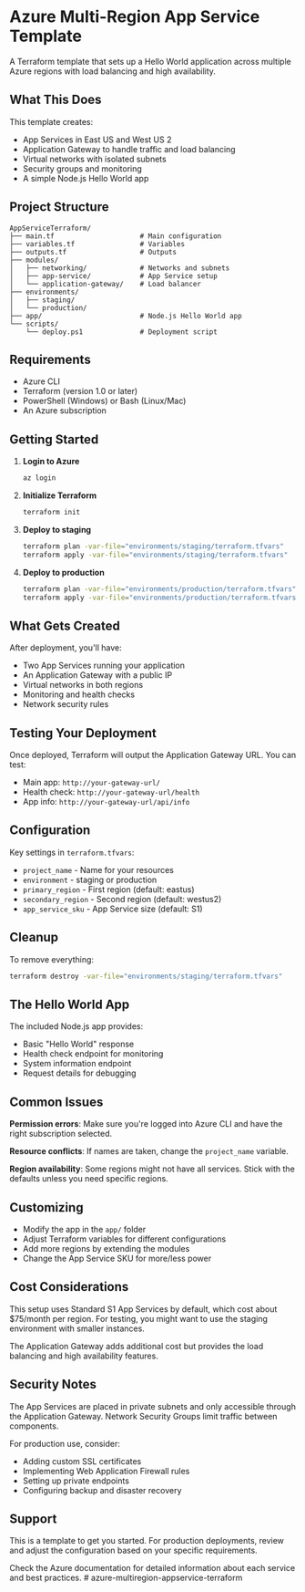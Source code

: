 # Azure Multi-Region App Service Template

A Terraform template that sets up a Hello World application across multiple Azure regions with load balancing and high availability.

## What This Does

This template creates:

- App Services in East US and West US 2
- Application Gateway to handle traffic and load balancing
- Virtual networks with isolated subnets
- Security groups and monitoring
- A simple Node.js Hello World app

## Project Structure

```text
AppServiceTerraform/
├── main.tf                     # Main configuration
├── variables.tf                # Variables
├── outputs.tf                  # Outputs
├── modules/
│   ├── networking/             # Networks and subnets
│   ├── app-service/            # App Service setup
│   └── application-gateway/    # Load balancer
├── environments/
│   ├── staging/
│   └── production/
├── app/                        # Node.js Hello World app
└── scripts/
    └── deploy.ps1              # Deployment script
```

## Requirements

- Azure CLI
- Terraform (version 1.0 or later)
- PowerShell (Windows) or Bash (Linux/Mac)
- An Azure subscription

## Getting Started

1. **Login to Azure**

   ```bash
   az login
   ```

2. **Initialize Terraform**

   ```bash
   terraform init
   ```

3. **Deploy to staging**

   ```bash
   terraform plan -var-file="environments/staging/terraform.tfvars"
   terraform apply -var-file="environments/staging/terraform.tfvars"
   ```

4. **Deploy to production**

   ```bash
   terraform plan -var-file="environments/production/terraform.tfvars"
   terraform apply -var-file="environments/production/terraform.tfvars"
   ```

## What Gets Created

After deployment, you'll have:

- Two App Services running your application
- An Application Gateway with a public IP
- Virtual networks in both regions
- Monitoring and health checks
- Network security rules

## Testing Your Deployment

Once deployed, Terraform will output the Application Gateway URL. You can test:

- Main app: `http://your-gateway-url/`
- Health check: `http://your-gateway-url/health`
- App info: `http://your-gateway-url/api/info`

## Configuration

Key settings in `terraform.tfvars`:

- `project_name` - Name for your resources
- `environment` - staging or production
- `primary_region` - First region (default: eastus)
- `secondary_region` - Second region (default: westus2)
- `app_service_sku` - App Service size (default: S1)

## Cleanup

To remove everything:

```bash
terraform destroy -var-file="environments/staging/terraform.tfvars"
```

## The Hello World App

The included Node.js app provides:

- Basic "Hello World" response
- Health check endpoint for monitoring
- System information endpoint
- Request details for debugging

## Common Issues

**Permission errors**: Make sure you're logged into Azure CLI and have the right subscription selected.

**Resource conflicts**: If names are taken, change the `project_name` variable.

**Region availability**: Some regions might not have all services. Stick with the defaults unless you need specific regions.

## Customizing

- Modify the app in the `app/` folder
- Adjust Terraform variables for different configurations
- Add more regions by extending the modules
- Change the App Service SKU for more/less power

## Cost Considerations

This setup uses Standard S1 App Services by default, which cost about $75/month per region. For testing, you might want to use the staging environment with smaller instances.

The Application Gateway adds additional cost but provides the load balancing and high availability features.

## Security Notes

The App Services are placed in private subnets and only accessible through the Application Gateway. Network Security Groups limit traffic between components.

For production use, consider:

- Adding custom SSL certificates
- Implementing Web Application Firewall rules
- Setting up private endpoints
- Configuring backup and disaster recovery

## Support

This is a template to get you started. For production deployments, review and adjust the configuration based on your specific requirements.

Check the Azure documentation for detailed information about each service and best practices.
#   a z u r e - m u l t i r e g i o n - a p p s e r v i c e - t e r r a f o r m  
 